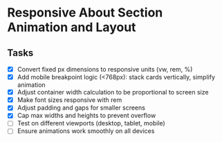 # Responsive About Section Animation and Layout

## Tasks
- [x] Convert fixed px dimensions to responsive units (vw, rem, %)
- [x] Add mobile breakpoint logic (<768px): stack cards vertically, simplify animation
- [x] Adjust container width calculation to be proportional to screen size
- [x] Make font sizes responsive with rem
- [x] Adjust padding and gaps for smaller screens
- [x] Cap max widths and heights to prevent overflow
- [ ] Test on different viewports (desktop, tablet, mobile)
- [ ] Ensure animations work smoothly on all devices
